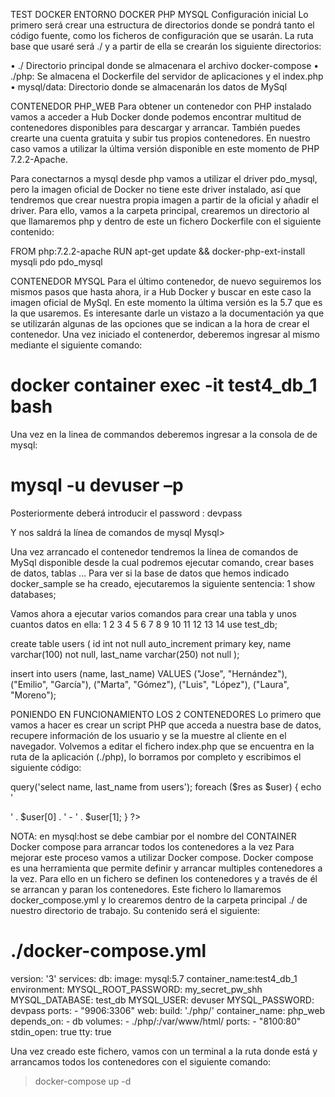 TEST DOCKER 
ENTORNO DOCKER PHP MYSQL
Configuración inicial
Lo primero será crear una estructura de directorios donde se pondrá tanto el código fuente, como los ficheros de configuración que se usarán. La ruta base que usaré será ./  y a partir de ella se crearán los siguiente directorios:

•	./ Directorio principal donde se almacenara el archivo docker-compose
•	./php: Se almacena el Dockerfile del servidor de aplicaciones y el index.php
•	mysql/data: Directorio donde se almacenarán los datos de MySql

CONTENEDOR PHP_WEB
Para obtener un contenedor con PHP instalado vamos a acceder a Hub Docker donde podemos encontrar multitud de contenedores disponibles para descargar y arrancar. También puedes crearte una cuenta gratuita y subir tus propios contenedores. En nuestro caso vamos a utilizar la última versión disponible en este momento de PHP 7.2.2-Apache.

Para conectarnos a mysql desde php vamos a utilizar el driver pdo_mysql, pero la imagen oficial de Docker no tiene este driver instalado, así que tendremos que crear nuestra propia imagen a partir de la oficial y añadir el driver. Para ello, vamos a la carpeta principal, crearemos un directorio al que llamaremos php y dentro de este un fichero Dockerfile con el siguiente contenido:

FROM php:7.2.2-apache
RUN apt-get update && docker-php-ext-install mysqli pdo pdo_mysql

CONTENEDOR MYSQL
Para el último contenedor, de nuevo seguiremos los mismos pasos que hasta ahora, ir a Hub Docker y buscar en este caso la imagen oficial de MySql. En este momento la última versión es la 5.7 que es la que usaremos. Es interesante darle un vistazo a la documentación ya que se utilizarán algunas de las opciones que se indican a la hora de crear el contenedor.
Una vez iniciado el contenerdor, deberemos ingresar al mismo mediante el siguiente comando:

# docker container exec -it test4_db_1 bash

Una vez en la linea de commandos deberemos ingresar a la consola de de mysql:

# mysql -u devuser –p

Posteriormente deberá introducir el password : devpass

Y nos saldrá la línea de comandos de mysql
Mysql>

Una vez arrancado el contenedor tendremos la línea de comandos de MySql disponible desde la cual podremos ejecutar comando, crear bases de datos, tablas … Para ver si la base de datos que hemos indicado docker_sample se ha creado, ejecutaremos la siguiente sentencia:
1
	show databases;

Vamos ahora a ejecutar varios comandos para crear una tabla y unos cuantos datos en ella:
1
2
3
4
5
6
7
8
9
10
11
12
13
14
	use test_db;

create table users (
    id int not null auto_increment primary key,
    name varchar(100) not null,
    last_name varchar(250) not null
);

insert into users (name, last_name) VALUES
    ("Jose", "Hernández"),
    ("Emilio", "García"),
    ("Marta", "Gómez"),
    ("Luis", "López"),
    ("Laura", "Moreno");

PONIENDO EN FUNCIONAMIENTO LOS 2 CONTENEDORES
Lo primero que vamos a hacer es crear un script PHP que acceda a nuestra base de datos, recupere información de los usuario y se la muestre al cliente en el navegador.
Volvemos a editar el fichero index.php que se encuentra en la ruta de la aplicación (./php), lo borramos por completo y escribimos el siguiente código:
<?php
    $pdo = new \PDO('mysql:host=test4_db_1;dbname=test_db', 'devuser', 'devpass');
    $res = $pdo->query('select name, last_name from users');
    foreach ($res as $user) {
        echo '<p>' . $user[0] . ' - ' . $user[1];
    }
?>

NOTA: en mysql:host se debe cambiar por el nombre del CONTAINER 
Docker compose para arrancar todos los contenedores a la vez
Para mejorar este proceso vamos a utilizar Docker compose.
Docker compose es una herramienta que permite definir y arrancar multiples contenedores a la vez. Para ello en un fichero se definen los contenedores y a través de él se arrancan y paran los contenedores.
Este fichero lo llamaremos docker_compose.yml y lo crearemos dentro de la carpeta principal ./ de nuestro directorio de trabajo. Su contenido será el siguiente:

# ./docker-compose.yml
version: '3'
services:
  db:
    image: mysql:5.7
    container_name:test4_db_1
    environment:
      MYSQL_ROOT_PASSWORD: my_secret_pw_shh
      MYSQL_DATABASE: test_db
      MYSQL_USER: devuser
      MYSQL_PASSWORD: devpass
    ports:
      - "9906:3306"
  web:
    build: './php/'
    container_name: php_web
    depends_on:
      - db
    volumes:
      - ./php/:/var/www/html/
    ports:
      - "8100:80"
    stdin_open: true
    tty: true

Una vez creado este fichero, vamos con un terminal a la ruta donde está y arrancamos todos los contenedores con el siguiente comando:
> docker-compose up -d

